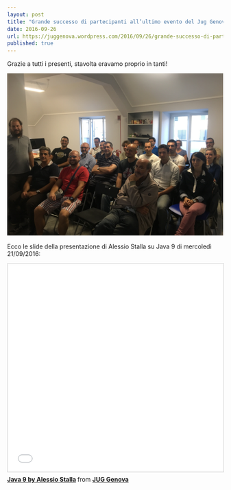 ```yaml
---
layout: post
title: "Grande successo di partecipanti all’ultimo evento del Jug Genova!"
date: 2016-09-26
url: https://juggenova.wordpress.com/2016/09/26/grande-successo-di-partecipanti-allultimo-evento-del-jug-genova/
published: true 
---
```


Grazie a tutti i presenti, stavolta eravamo proprio in tanti! 


![Java9](/photo/img_2133.jpg)


Ecco le slide della presentazione di Alessio Stalla su Java 9 di mercoledì 21/09/2016: 

<iframe src="//www.slideshare.net/slideshow/embed_code/key/mXGyp6WblQhSoS" width="595" height="485" frameborder="0" marginwidth="0" marginheight="0" scrolling="no" style="border:1px solid #CCC; border-width:1px; margin-bottom:5px; max-width: 100%;" allowfullscreen> </iframe> <div style="margin-bottom:5px"> <strong> <a href="//www.slideshare.net/slideshow/java-9-by-alessio-stalla/66411496" title="Java 9 by Alessio Stalla" target="_blank">Java 9 by Alessio Stalla</a> </strong> from <strong><a href="//www.slideshare.net/juggenova" target="_blank">JUG Genova</a></strong> </div>
